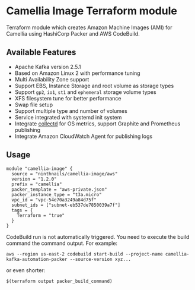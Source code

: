 # Camellia Image Terraform module

Terraform module which creates Amazon Machine Images (AMI) for Camellia using HashiCorp Packer and AWS CodeBuild.

## Available Features
* Apache Kafka version 2.5.1
* Based on Amazon Linux 2 with performance tuning 
* Multi Availability Zone support
* Support EBS, Instance Storage and root volume as storage types  
* Support `gp2`, `io1`, `st1` and `ephemeral` storage volume types
* XFS filesystem tune for better performance
* Swap file setup 
* Support multiple type and number of volumes
* Service integrated with systemd init system
* Integrate [collectd](https://collectd.org/) for OS metrics, support Graphite and Prometheus publishing
* Integrate Amazon CloudWatch Agent for publishing logs

## Usage

```hcl
module "camellia-image" {
  source = "ninthnails/camellia-image/aws"
  version = "1.2.0"
  prefix = "camellia"
  packer_template = "aws-private.json"
  packer_instance_type = "t3a.micro"
  vpc_id = "vpc-54e70a3249a84d75f"
  subnet_ids = ["subnet-eb537de7850039a7f"]
  tags = {
    Terraform = "true"
  }
}
```

CodeBuild run is not automatically triggered. You need to execute the build command the command output.
For example:

```shell script
aws --region us-east-2 codebuild start-build --project-name camellia-kafka-automation-packer --source-version xyz...
```

or even shorter:
```shell script
$(terraform output packer_build_command)
```
